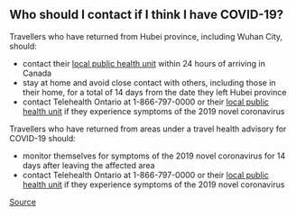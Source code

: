 ## Who should I contact if I think I have COVID-19? 

Travellers who have returned from Hubei province, including Wuhan City, should:

* contact their [local public health unit](http://www.health.gov.on.ca/en/common/system/services/phu/locations.aspx) within 24 hours of arriving in Canada
* stay at home and avoid close contact with others, including those in their home,  for a total of 14 days from the date they left Hubei province
* contact Telehealth Ontario at 1-866-797-0000 or their [local public health unit](http://www.health.gov.on.ca/en/common/system/services/phu/locations.aspx) if they experience symptoms of the 2019 novel coronavirus

Travellers who have returned from areas under a travel health advisory for COVID-19 should:

* monitor themselves for symptoms of the 2019 novel coronavirus for 14 days after leaving the affected area
* contact Telehealth Ontario at 1-866-797-0000 or their [local public health unit](http://www.health.gov.on.ca/en/common/system/services/phu/locations.aspx) if they experience symptoms of the 2019 novel coronavirus

[Source](https://www.ontario.ca/page/2019-novel-coronavirus#section-5)